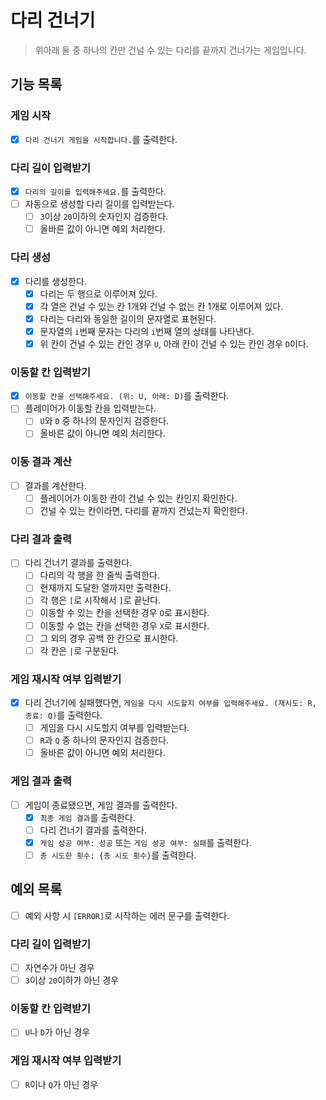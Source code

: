 # 다리 건너기

> 위아래 둘 중 하나의 칸만 건널 수 있는 다리를 끝까지 건너가는 게임입니다.

## 기능 목록

### 게임 시작
- [x] `다리 건너기 게임을 시작합니다.`를 출력한다.

### 다리 길이 입력받기
- [x] `다리의 길이를 입력해주세요.`를 출력한다.
- [ ] 자동으로 생성할 다리 길이를 입력받는다.
    - [ ] `3`이상 `20`이하의 숫자인지 검증한다.
    - [ ] 올바른 값이 아니면 예외 처리한다.

### 다리 생성
- [x] 다리를 생성한다.
    - [x] 다리는 두 행으로 이루어져 있다.
    - [x] 각 열은 건널 수 있는 칸 1개와 건널 수 없는 칸 1개로 이루어져 있다.
    - [x] 다리는 다리와 동일한 길이의 문자열로 표현된다.
    - [x] 문자열의 `i`번째 문자는 다리의 `i`번째 열의 상태를 나타낸다.
    - [x] 위 칸이 건널 수 있는 칸인 경우 `U`, 아래 칸이 건널 수 있는 칸인 경우 `D`이다.

### 이동할 칸 입력받기
- [x] `이동할 칸을 선택해주세요. (위: U, 아래: D)`를 출력한다.
- [ ] 플레이어가 이동할 칸을 입력받는다.
    - [ ] `U`와 `D` 중 하나의 문자인지 검증한다.
    - [ ] 올바른 값이 아니면 예외 처리한다.

### 이동 결과 계산
- [ ] 결과를 계산한다.
    - [ ] 플레이어가 이동한 칸이 건널 수 있는 칸인지 확인한다.
    - [ ] 건널 수 있는 칸이라면, 다리를 끝까지 건넜는지 확인한다.

### 다리 결과 출력
- [ ] 다리 건너기 결과를 출력한다.
    - [ ] 다리의 각 행을 한 줄씩 출력한다.
    - [ ] 현재까지 도달한 열까지만 출력한다.
    - [ ] 각 행은 `[`로 시작해서 `]`로 끝난다.
    - [ ] 이동할 수 있는 칸을 선택한 경우 `O`로 표시한다.
    - [ ] 이동할 수 없는 칸을 선택한 경우 `X`로 표시한다.
    - [ ] 그 외의 경우 공백 한 칸으로 표시한다.
    - [ ] 각 칸은 ` | `로 구분된다.

### 게임 재시작 여부 입력받기
- [x] 다리 건너기에 실패했다면, `게임을 다시 시도할지 여부를 입력해주세요. (재시도: R, 종료: Q)`를 출력한다.
    - [ ] 게임을 다시 시도할지 여부를 입력받는다.
    - [ ] `R`과 `Q` 중 하나의 문자인지 검증한다.
    - [ ] 올바른 값이 아니면 예외 처리한다.

### 게임 결과 출력
- [ ] 게임이 종료됐으면, 게임 결과를 출력한다.
    - [x] `최종 게임 결과`를 출력한다.
    - [ ] 다리 건너기 결과를 출력한다.
    - [x] `게임 성공 여부: 성공` 또는 `게임 성공 여부: 실패`를 출력한다.
    - [ ] `총 시도한 횟수: {총 시도 횟수}`를 출력한다.

## 예외 목록

- [ ] 예외 사항 시 `[ERROR]`로 시작하는 에러 문구를 출력한다.

### 다리 길이 입력받기
- [ ] 자연수가 아닌 경우
- [ ] `3`이상 `20`이하가 아닌 경우

### 이동할 칸 입력받기
- [ ] `U`나 `D`가 아닌 경우

### 게임 재시작 여부 입력받기
- [ ] `R`이나 `Q`가 아닌 경우